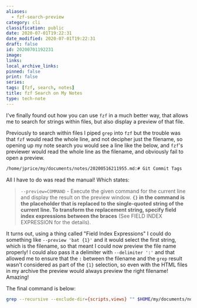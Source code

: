 ```yaml
---
aliases:
  - fzf-search-preview
category: cli
classification: public
date: 2020-07-01T19:22:31
date_modified: 2020-07-01T19:22:31
draft: false
id: 20200701192231
image: 
links: 
local_archive_links: 
pinned: false
print: false
series: 
tags: [fzf, search, notes]
title: fzf Search on My Notes
type: tech-note
---
```


I've finally found out how you can use `fzf` in a much better way, that allows me to search for strings within files, but also display a preview of that file.

Previously to search within files I piped `grep` into `fzf` but the trouble was that `fzf` would read the whole line, and not decipher just the filename, so opening up my note search you would see a line like the below, and `fzf`'s previewer would read the whole line as the filename, and obviously fail to open a preview.

```sh
/home/jprice/my/documents/notes/20200516211955.md:# Git Commit Tags
```

All I have to do was read the manual! Which states:

> `--preview=COMMAND` - Execute the given command for the current line and display the result on the preview window. **`{}` in the command is the placeholder that is replaced to the single-quoted string of the current line. To transform the replacement string, specify field index expressions between the braces** (See FIELD INDEX EXPRESSION for the details).

It turns out, using a thing called "Field Index Expressions" I could do something like `--preview 'bat {1}'` and it would select the first string, which is the filename, so that meant I could now preview the file name properly! I could also pass it a delimiter with `--delimiter ':'` and that allowed me to ensure that the `:` between the filename and the `grep` result wasn't considered as part of the `{1}` selection, so even with the HTML files in my archive the preview would always preview the right filename! Amazing!

The final command is below:

```sh
grep --recursive --exclude-dir={scripts,views} "" $HOME/my/documents/notes/ | sort --reverse | fzf --delimiter ':' --preview "bat --italic-text=always --theme=base16 --style=numbers --color=always {1}"
```

